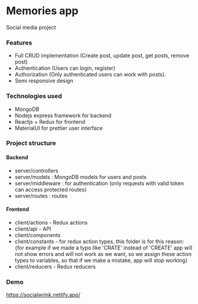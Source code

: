 # Memories app

Social media project

### Features

- Full CRUD implementation (Create post, update post, get posts, remove post)
- Authentication (Users can login, register)
- Authorization (Only authenticated users can work with posts).
- Semi responsive design

### Technologies used

- MongoDB
- Nodejs express framework for backend
- Reactjs + Redux for frontend
- MaterialUI for prettier user interface


### Project structure
#### Backend

- server/controllers
- server/models : MongoDB models for users and posts
- server/middleware : for authentication (only requests with valid token can access protected routes)
- server/routes : routes

#### Frontend

- client/actions - Redux actions
- client/api - API
- client/components
- client/constants - for redux action types, this folder is for this reason: {for example if we made a typo like 'CRATE' instead of 'CREATE' app will not show errors and will not work as we want, so we assign these action types to variables, so that if we make a mistake, app will stop working}
- client/reducers - Redux reducers


### Demo
https://socialwrink.netlify.app/
